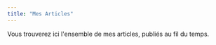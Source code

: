 ```yaml
---
title: "Mes Articles"
---
```


Vous trouverez ici l'ensemble de mes articles, publiés au fil du temps.